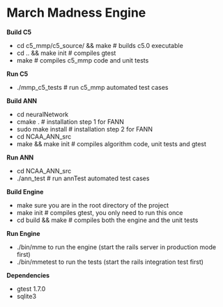 March Madness Engine
=======

**Build C5**
* cd c5_mmp/c5_source/ && make # builds c5.0 executable
* cd .. && make init # compiles gtest
* make # compiles c5_mmp code and unit tests

**Run C5**
* ./mmp_c5_tests # run c5_mmp automated test cases

**Build ANN**
* cd neuralNetwork
* cmake . # installation step 1 for FANN
* sudo make install # installation step 2 for FANN
* cd NCAA_ANN_src
* make && make init # compiles algorithm code, unit tests and gtest

**Run ANN**
* cd NCAA_ANN_src
* ./ann_test # run annTest automated test cases

**Build Engine**
* make sure you are in the root directory of the project
* make init # compiles gtest, you only need to run this once
* cd build && make # compiles both the engine and the unit tests

**Run Engine**
* ./bin/mme to run the engine (start the rails server in production mode first)
* ./bin/mmetest to run the tests (start the rails integration test first)

**Dependencies**
* gtest 1.7.0
* sqlite3

